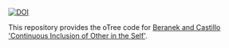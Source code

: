 [![DOI](https://zenodo.org/badge/787473752.svg)](https://zenodo.org/doi/10.5281/zenodo.11913675)

This repository provides the oTree code for [Beranek and Castillo 'Continuous Inclusion of Other in the Self'](https://geoffreycastillo.com/pdf/Beranek,Castillo-Continuous-Inclusion-of-Other-in-the-Self.pdf).

